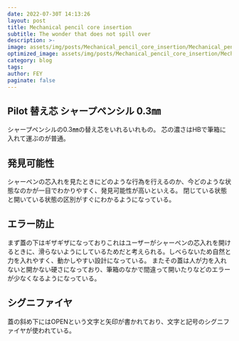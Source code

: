 ```yaml
---
date: 2022-07-30T 14:13:26
layout: post
title: Mechanical pencil core insertion
subtitle: The wonder that does not spill over
description: >-
image: assets/img/posts/Mechanical_pencil_core_insertion/Mechanical_pencil_core_insertion.jpg
optimized_image: assets/img/posts/Mechanical_pencil_core_insertion/Mechanical_pencil_core_insertion_resized_thumbnail.jpg
category: blog
tags: 
author: FEY
paginate: false
---
```


## Pilot 替え芯 シャープペンシル 0.3㎜

シャープペンシルの0.3㎜の替え芯をいれるいれもの。
芯の濃さはHBで筆箱に入れて運ぶのが普通。

## 発見可能性

シャーペンの芯入れを見たときにどのような行為を行えるのか、今どのような状態なのかが一目でわかりやすく、発見可能性が高いといえる。
閉じている状態と開いている状態の区別がすぐにわかるようになっている。

## エラー防止

まず蓋の下はギザギザになっておりこれはユーザーがシャーペンの芯入れを開けるときに、滑らないようにしているためだと考えられる。しべらないため自然と力を入れやすく、動かしやすい設計になっている。
またその蓋は人が力を入れないと開かない硬さになっており、筆箱のなかで間違って開いたりなどのエラーが少なくなるようになっている。

## シグニファイヤ

蓋の斜め下にはOPENという文字と矢印が書かれており、文字と記号のシグニファイヤが使われている。